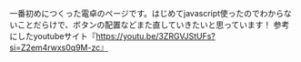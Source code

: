 一番初めにつくった電卓のページです。はじめてjavascript使ったのでわからないことだらけで、ボタンの配置などまた直していきたいと思っています！
参考にしたyoutubeサイト『https://youtu.be/3ZRGVJStUFs?si=Z2em4rwxs0q9M-zc』
